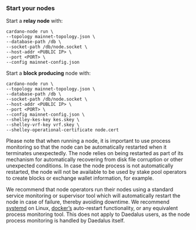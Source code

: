 ### Start your nodes

Start a __relay node__ with:

    cardano-node run \
    --topology mainnet-topology.json \
    --database-path /db \
    --socket-path /db/node.socket \
    --host-addr <PUBLIC IP> \
    --port <PORT> \
    --config mainnet-config.json

Start a __block producing__ node with:

    cardano-node run \
    --topology mainnet-topology.json \
    --database-path /db \
    --socket-path /db/node.socket \
    --host-addr <PUBLIC IP> \
    --port <PORT> \
    --config mainnet-config.json \
    --shelley-kes-key kes.skey \
    --shelley-vrf-key vrf.skey \
    --shelley-operational-certificate node.cert

Please note that when running a node, it is important to use process monitoring so that the node can be automatically restarted when it terminates unexpectedly. The node relies on being restarted as part of its mechanism for automatically recovering from disk file corruption or other unexpected conditions. In case the node process is not automatically restarted, the node will not be available to be used by stake pool operators to create blocks or exchange wallet information, for example. 

We recommend that node operators run their nodes using a standard service monitoring or supervisor tool which will automatically restart the node in case of failure, thereby avoiding downtime. We recommend [systemd](https://www.freedesktop.org/wiki/Software/systemd/) on Linux, [docker’s](https://www.docker.com/) auto-restart functionality, or any equivalent process monitoring tool. This does not apply to Daedalus users, as the node process monitoring is handled by Daedalus itself.
